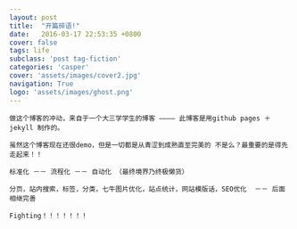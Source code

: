 ```yaml
---
layout: post
title:  "开篇碎语!"
date:   2016-03-17 22:53:35 +0800
cover: false
tags: life
subclass: 'post tag-fiction'
categories: 'casper'
cover: 'assets/images/cover2.jpg'
navigation: True
logo: 'assets/images/ghost.png'
---
```


    做这个博客的冲动，来自于一个大三学学生的博客 ———— 此博客是用github pages ＋ jekyll 制作的。
    
    虽然这个博客现在还很demo，但是一切都是从青涩到成熟直至完美的 不是么？最重要的是得先走起来！！

    标准化 －－ 流程化 －－ 自动化 （最终境界乃终极懒货）

    分页，站内搜索，标签，分类，七牛图片优化，站点统计，网站模版话，SEO优化  －－ 后面相继完善

    Fighting！！！！！！！

    

    